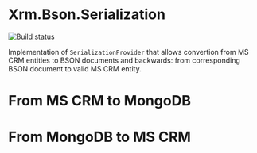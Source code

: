 #  Xrm.Bson.Serialization

[![Build status](https://ci.appveyor.com/api/projects/status/a5456ojp3j61pdt0/branch/master?svg=true)](https://ci.appveyor.com/project/shytikov/xrm-bson-serialization/branch/master)

Implementation of `SerializationProvider` that allows convertion from MS CRM entities to BSON documents and backwards: from corresponding BSON document to valid MS CRM entity.

# From MS CRM to MongoDB



# From MongoDB to MS CRM 
